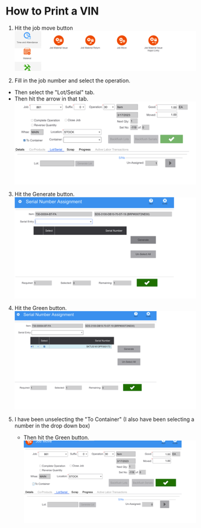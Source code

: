 # How to Print a VIN

1. Hit the job move button 
![Step One](https://raw.githubusercontent.com/Karavan-Trailers/How-To-Sheets/main/img/VinTag/Step_one.png)

2. Fill in the job number and select the operation. 
  + Then select the "Lot/Serial" tab.
  + Then hit the arrow in that tab.
![Step Two](https://raw.githubusercontent.com/Karavan-Trailers/How-To-Sheets/main/img/VinTag/Step_2.png)

3. Hit the Generate button. 
![Step Three](https://raw.githubusercontent.com/Karavan-Trailers/How-To-Sheets/main/img/VinTag/Step_3.png)

4. Hit the Green button.
![Step Four](https://raw.githubusercontent.com/Karavan-Trailers/How-To-Sheets/main/img/VinTag/Step_4.png)

5. I have been unselecting the "To Container" (I also have been selecting a number in the drop down box)
    + Then hit the Green button.
![Step Five](https://raw.githubusercontent.com/Karavan-Trailers/How-To-Sheets/main/img/VinTag/Step_5.png)